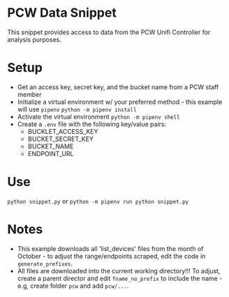 # PCW Data Snippet 
This snippet provides access to data from the PCW Unifi Controller for analysis purposes.

# Setup
* Get an access key, secret key, and the bucket name from a PCW staff member 
* Initialize a virtual environment w/ your preferred method - this example will use `pipenv`
`python -m pipenv install`
* Activate the virtual environment 
`python -m pipenv shell`
* Create a `.env` file with the following key/value pairs:
    * BUCKLET_ACCESS_KEY 
    * BUCKET_SECRET_KEY
    * BUCKET_NAME 
    * ENDPOINT_URL

# Use 
`python snippet.py` or `python -m pipenv run python snippet.py`

# Notes 
* This example downloads all 'list_devices' files from the month of October - to adjust the range/endpoints scraped, edit the code in `generate_prefixes`. 
* All files are downloaded into the current working directory!!! To adjust, create a parent director and edit `fname_no_prefix` to include the name - e.g, create folder `pcw` and add `pcw/...`.  